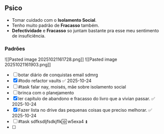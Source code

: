 ## Psico
- Tomar cuidado com o **Isolamento Social**.
- Tenho muito padrão de **Fracasso** também.
- **Defectividade** e **Fracasso** so juntam bastante pra esse meu sentimento de insuficiência.

### Padrões
![[Pasted image 20251021161728.png]]
![[Pasted image 20251021161903.png]]

- [ ] botar diário de conquistas email sdmrg
- [x] #todo refactor vaults ✅ 2025-10-24
- [ ] #task falar nay, moisés, mãe sobre isolamento social
- [ ] brinca com o planejamento
- [x] ler capítulo de abandono e fracasso do livro que a vivian passar. ✅ 2025-10-24
- [x] Fazer lista no drive das pequenas coisas que preciso melhorar. ✅ 2025-10-24
- [ ] #task sdfksdljfsdkjflk🆔 w5exa4 ⏫ 
- [ ] 



